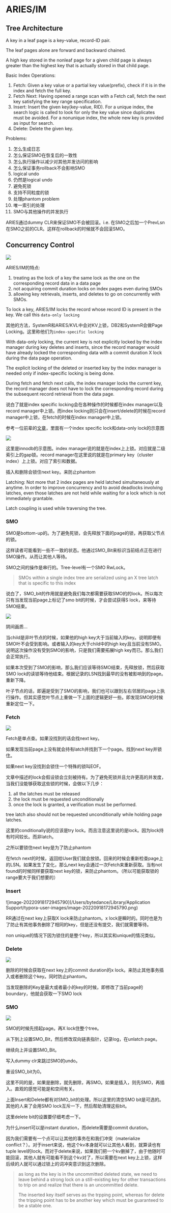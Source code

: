 # ARIES/IM

## Tree Architecture

A key in a leaf page is a key-value, record-ID pair.

The leaf pages alone are forward and backward chained.

A high key stored in the nonleaf page for a given child page is always greater than the highest key that is actually stored in that child page.

Basic Index Operations:

1. Fetch: Given a key value or a partial key value(prefix), check if it is in the index and fetch the full key.
2. Fetch Next: Having opened a range scan with a Fetch call, fetch the next key satisfying the key range specification.
3. Insert: Insert the given key(key-value, RID). For a unique index, the search logic is called to look for only the key value since duplicates must be avoided. For a nonunique index, the whole new key is provided as input for search.
4. Delete: Delete the given key.

Problems:

1. 怎么生成日志
2. 怎么保证SMO在恢复后的一致性
3. 怎么执行操作以减少对其他并发访问的影响
4. 怎么保证事务rollback不会影响SMO
5. logical undo
6. 仍然是logical undo
7. 避免死锁
8. 支持不同粒度的锁
9. 处理phantom problem
10. 唯一索引的处理
11. SMO与其他操作的并发执行

ARIES通过dummy CLR来保证SMO不会被回滚。i.e. 在SMO之后加一个PrevLsn在SMO之前的CLR。这样在rollback的时候就不会回滚SMO。

## Concurrency Control

![](https://picsheep.oss-cn-beijing.aliyuncs.com/pic/20220918152422.png)

ARIES/IM的特点:

1. treating as the lock of a key the same lock as the one on the corresponding record data in a data page
2. not acquiring commit duration locks on index pages even during SMOs
3. allowing key retrievals, inserts, and deletes to go on concurrently with SMOs.

To lock a key, ARIES/IM locks the record whose record ID is present in the key. We call this `data-only locking`

其他的方法，SystemR和ARIES/KVL中会对KV上锁，DB2和SystemR会做Page Locking。这里称他们为`index-specific locking`

With data-only locking, the current key is not explicitly locked by the index manager during key deletes and inserts, since the record manager would have already locked the corresponding data with a commit duration X lock during the data page operation.

The explicit locking of the deleted or inserted key by the index manager is needed only if index-specific locking is being done.

During fetch and fetch next calls, the index manager locks the current key, the record manager does not have to lock the corresponding record during the subsequent record retrieval from the data page.

说白了就是index specific locking会在各种操作的时候都在index manager以及record manager中上锁。而index locking则只会在insert/delete的时候在record manager中上锁，在fetch的时候在index manager中上锁。

参考一位前辈的[文章](https://blog.mwish.me/2022/04/30/ARIES-IM/)，里面有一个index specific lock和data-only lock的示意图

![](https://picsheep.oss-cn-beijing.aliyuncs.com/pic/20220918155314.png)

这里是innodb的示意图。index manager说的就是在index上上锁。对应就是二级索引上的gap锁。record manager在这里说的就是在primary key（cluster index）上上锁。对应了索引和数据。

插入和删除会锁住next key。来防止phantom

Latching: Not more that 2 index pages are held latched simultaneously at anytime. In order to improve concurrency and to avoid deadlocks involving latches, even those latches are not held while waiting for a lock which is not immediately grantable.

Latch coupling is used while traversing the tree.

### SMO

SMO是bottom-up的。为了避免死锁，会先释放下面的page的锁，再获取父节点的锁。

这样读者可能看到一些不一致的状态。他通过SMO_Bit来标识当前结点正在进行SMO操作。从而让其他人等待。

SMO之间的操作是串行的。Tree-level有一个SMO RwLock。

> SMOs within a single index tree are serialized using an X tree latch that is specific to this index

说白了，SMO_bit的作用就是避免我们每次都需要获取SMO的的lock。所以每次只有当发现当前page上标记了smo bit的时候，才会尝试获得S lock，来等待SMO结束。

![](https://picsheep.oss-cn-beijing.aliyuncs.com/pic/20220918164316.png)

阴间画质...

当child是非叶节点的时候，如果他的high key大于当前输入的key。说明即便有SMO叶不会受到影响。或者输入的key大于child中的high key且当前没有SMO。说明这次操作没有受到SMO的影响，只是我们需要拓展high key而已。那么我们会正常执行。

如果本次受到了SMO的影响，那么我们应该等待SMO结束，先释放锁，然后获取SMO lock的读锁等待他结束。根据记录的LSN找到最早的没有被影响到的page。重新下降。

叶子节点的话，即遍是受到了SMO的影响，我们也可以跟到左右邻居的page上执行操作。但其实感觉叶节点上重做一下上面的逻辑更好一些。即发现SMO的时候重新定位一下。

### Fetch

![](https://picsheep.oss-cn-beijing.aliyuncs.com/pic/20220918165550.png)

Fetch是单点查。如果没找到的话会找next key。

如果发现当前page上没有就会持有latch并找到下一个page。找到next key并锁住。

如果next key没找到会锁住一个特殊的锁叫EOF。

文章中描述的lock会假设锁会立刻被持有。为了避免死锁并且允许更高的并发度，当我们没能够获取这些锁的时候，会做以下几步：

1. all the latches must be released
2. the lock must be requested unconditionally
3. once the lock is granted, a verification must be performed.

tree latch also should not be requested unconditionally while holding page latches.

这里的conditionally说的应该是try lock。而且注意这里说的是lock。因为lock持有时间较长。而非latch。

之所以要锁住next key是为了防止phantom

在fetch next的时候，返回给User我们就会放锁。回来的时候会重新检查page上的LSN。如果发生了变化，那么next key会通过一次Fetch来重新获取。当有not found的时候同样要获取next key的锁，来防止phantom。（所以可能获取锁的range要大于我们想要的）

### Insert

![image-20220918172945790](/Users/bytedance/Library/Application Support/typora-user-images/image-20220918172945790.png)

RR通过在next key上获取X lock来防止phantom。x lock是瞬时的。同时也是为了防止有其他事务删除了相同的key，但是还没有提交，我们就需要等待。

non unique的情况下因为锁住的是整个key，所以其实和unique的情况类似。

### Delete

![](https://picsheep.oss-cn-beijing.aliyuncs.com/pic/20220918180927.png)

删除的时候会获取在next key上的commit duration的x lock。来防止其他事务插入或者删除这个key。同时防止phantom。

当发现删除的Key是最大或者最小的key的时候，即修改了当前page的boundary，他就会获取一下SMO lock

### SMO

![](https://picsheep.oss-cn-beijing.aliyuncs.com/pic/20220918182310.png)

SMO的时候先捞起page。再X lock住整个tree。

从下到上设置SMO_Bit，然后修改双向链表指针，记录log，在unlatch page。

继续向上并设置SMO_Bit。

写入dummy clr来跳过SMO的undo。

重设SMO_bit为0。

这里不同的是，如果是删除，就先删除，再SMO。如果是插入，则先SMO，再插入。直观的感觉可能是和空间有关。

上面Insert和Delete都有对SMO_bit的处理。所以这里的清空SMO bit是可选的。其他的人来了会用SMO lock互斥一下，然后帮助清理这些bit。

这里delete bit的设置要仔细考虑一下。

为什么insert可以是instant duration，而delete需要是commit duration。

因为我们需要有一个点可以让其他的事务在和我们冲突（materialize conflict？）。对于insert来说，他这个kv本身就可以让其他人看到，就算读也有tuple level的lock。而对于delete来说，如果我们把一个kv删掉了，由于他随时可能回滚，其他人就有可能看不到这个kv对了，所以需要在next key上上锁，这样后续的人就可以通过锁上的词冲突意识到这次删除。

>  as long as the key is in the uncommitted deleted state, we need to leave behind a strong lock on a still-existing key for other transactions to trip on and realize that there is an uncommitted delete.
>
> The inserted key itself serves as the trpping point, whereas for delete the tripping point has to be another key which must be guaranteed to be a stable one.